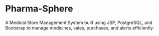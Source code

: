 # Pharma-Sphere
A Medical Store Management System built using JSP, PostgreSQL, and Bootstrap to manage medicines, sales, purchases, and alerts efficiently.
